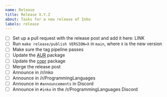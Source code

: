 ```yaml
---
name: Release
title: Release X.Y.Z
about: Tasks for a new release of Inko
labels: release
---
```


- [ ] Set up a pull request with the release post and add it here: LINK
- [ ] Run `make release/publish VERSION=X` in `main`, where `X` is the new version
- [ ] Make sure the tag pipeline passes
- [ ] Update the [AUR](https://github.com/inko-lang/archlinux) package
- [ ] Update the [copr](https://github.com/yorickpeterse/copr/blob/main/inko) package
- [ ] Merge the release post
- [ ] Announce in /r/inko
- [ ] Announce in /r/ProgrammingLanguages
- [ ] Announce in `#announcements` in Discord
- [ ] Announce in `#inko` in the /r/ProgrammingLanguages Discord
